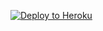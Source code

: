 
<p><a href="https://dashboard.heroku.com/new?template=https://github.com/sdf6543/hgfe"> <img src="https://www.herokucdn.com/deploy/button.svg" alt="Deploy to Heroku" /></a></p>
